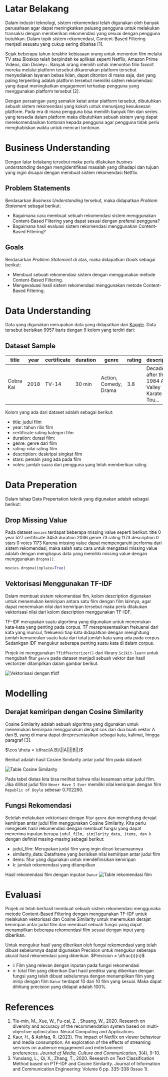 # Latar Belakang
Dalam industri teknologi, sistem rekomendasi telah digunakan oleh banyak perusahaan agar dapat meningkatkan peluang pengguna untuk melakukan transaksi dengan memberikan rekomendasi yang sesuai dengan pengguna butuhkan. Dalam topik sistem rekomendasi, Content-Based Filtering menjadi sesuatu yang cukup sering dibahas [1].

Sejak beberapa tahun terakhir kebiasaan orang untuk menonton film melalui TV atau Bioskop telah berpindah ke aplikasi seperti Netflix, Amazon Prime Videos, dan Disney+. Banyak orang memilih untuk menonton film favorit mereka melalui platform tersebut dikarenakan platform tersebut menyediakan layanan bebas iklan, dapat ditonton di mana saja, dan yang paling terpenting adalah platform tersebut memiliki sistem rekomendasi yang dapat meningkatkan engagement terhadap pengguna yang menggunakan platform tersebut [2]. 

Dengan persaingan yang semakin ketat antar platform tersebut, dibutuhkan sebuah sistem rekomendasi yang kokoh untuk menunjang kesuksesan platform. Pada era di mana pengguna bisa memilih banyak film dan series yang tersedia dalam platform maka dibutuhkan sebuah sistem yang dapat merekomendasikan tontonan kepada pengguna agar pengguna tidak perlu menghabiskan waktu untuk mencari tontonan.
# Business Understanding
Dengan latar belakang tersebut maka perlu dilakukan *busines understanding* dengan mengidentifikasi masalah yang dihadapi dan tujuan yang ingin dicapai dengan membuat sistem rekomendasi Netflix.
## Problem Statements
Berdasarkan *Business Understanding* tersebut, maka didapatkan *Problem Statement* sebagai berikut:
- Bagaimana cara membuat sebuah rekomendasi sistem menggunakan Content-Based Filtering yang dapat sesuai dengan prefensi pengguna?
- Bagaimana hasil evaluasi sistem rekomendasi menggunakan Content-Based Filtering?
## Goals
Berdasarkan *Problem Statement* di atas, maka didapatkan *Goals* sebagai berikut:
- Membuat sebuah rekomendasi sistem dengan menggunakan metode Content-Based Filtering.
- Mengevaluasi hasil sistem rekomendasi menggunakan metode Content-Based Filtering.
# Data Understanding
Data yang digunakan merupakan data yang didapatkan dari [Kaggle](https://www.kaggle.com/datasets/narayan63/netflix-popular-movies-dataset). Data tersebut berisikan 9957 baris dengan 9 kolom yang terdiri dari:
## Dataset Sample

| title     | year | certificate | duration | genre                 | rating | description                                       | stars                                             | votes   |
| --------- | ---- | ----------- | -------- | --------------------- | ------ | ------------------------------------------------- | ------------------------------------------------- | ------- |
| Cobra Kai | 2018 | TV-14       | 30 min   | Action, Comedy, Drama | 3.8    | Decades after their 1984 All Valley Karate Tou... | ['Ralph Macchio, ', 'William Zabka, ', 'Courtn... | 177,031 |

Kolom yang ada dari dataset adalah sebagai berikut:
- title: judul film
- year: tahun rilis film
- certificate rating kategori film
- duration: durasi film:
- genre: genre dari film
- rating: nilai rating film
- description: deskripsi singkat film
- stars: pemain yang ada pada film
- votes: jumlah suara dari pengguna yang telah memberikan rating
# Data Preperation
Dalam tahap Data Prepertation teknik yang digunakan adalah sebagai berikut:
## Drop Missing Value
Pada dataset `movies` terdapat beberapa missing value seperti berikut:
title             0
year            527
certificate    3453
duration       2036
genre            73
rating         1173
description       0
stars             0
votes          1173
Karena missing value dapat mempengaruhi performa dari sistem rekomendasi, maka salah satu cara untuk mengatasi missing value adalah dengan menghapus data yang memiliki missing value dengan menggunakan `dropna()`.

```Python
movies.dropna(inplace=True)
```
## Vektorisasi Menggunakan TF-IDF
Dalam membuat sistem rekomendasi flm, kolom description digunakan untuk menemukan kemiripan antara satu film dengan film lainnya, agar dapat menemukan nilai dari kemiripan tersebut maka perlu dilakukan vektorisasi nilai dari kolom description menggunakan TF-IDF. 

TF-IDF merupakan suatu algortima yang digunakan untuk menemukan kata-kata yang penting pada corpus. TF merepresentasikan frekuensi dari kata yang muncul, frekuensi tiap kata didapatkan dengan menghitung jumlah kemunculan suatu kata dari total jumlah kata yang ada pada corpus. Sedankgan IDF mengukur seberapa penting suatu kata di dalam corpus.

Projek ini menggunakan `TfidfVectorizer()` dari library `Scikit-learn` untuk mengubah fitur `genre` pada dataset menjadi sebuah vektor dan hasil vectorizer ditampilkan dalam gambar berikut.

![Vektorisasi dengan tfidf](https://github.com/user-attachments/assets/b3cb8613-d815-4aa1-a702-bd4d4c6d4423)
# Modelling
## Derajat kemiripan dengan Cosine Similarity
Cosine Similarity adalah sebuah algoritma yang digunakan untuk menemukan kemiripan menggunakan derajat cos dari dua buah vektor A dan B, yang di mana dapat direpresentasikan sebagai kata, kalimat, hingga paragraf [3]. 

$\cos \theta = \dfrac{A.B}{||A||||B||}$

Berikut adalah hasil Cosine Similarity antar judul film pada dataset:

![Table Cosine Similarity](https://github.com/user-attachments/assets/acd03acc-45db-4708-a6cf-7b5c5c2af2bf)

Pada tabel diatas kita bisa melihat bahwa nilai kesamaan antar judul film. Jika dilihat judul film `Never Have I Ever` memiliki nilai kemiripan dengan film `Republic of Doyle` sebesar 0.702260.
## Fungsi Rekomendasi
Setelah melakukan vektorisasi dengan fitur `genre` dan menghitung derajat kemiripan antar judul film menggunakan Cosine Similarity. Kita perlu mengecek hasil rekomendasi dengan membuat fungsi yang dapat menerima inputan berupa `judul_film, similarity_data, items, dan k` dengan definisi masing-masing sebagai berikut:
- judul_film: Merupakan judul film yang ingin dicari kesamaannya
- similarity_data: Dataframe yang berisikan nilai kemiripan antar judul film
- items: fitur yang digunakan untuk mendefinisikan kemiripan
- k: jumlah rekomendasi yang ditampilkan

Hasil rekomendasi film dengan inputan `Danur`
![Table rekomendasi film](https://github.com/user-attachments/assets/09837b4d-be7c-4869-8249-63c6547c4453)
# Evaluasi
Projek ini telah berhasil membuat sebuah sistem rekomendasi menggunaka metode Content-Based Filtering dengan menggunakan TF-IDF untuk melakukan vektorisasi dan Cosine Similarity untuk menemukan derajat kemiripan antar judul film dan membuat sebuah fungsi yang dapat menampilkan beberapa rekomendasi film sesuai dengan input yang diberikan.

Untuk mengukur hasil yang diberikan oleh fungsi rekomendasi yang telah dibuat sebelumnya dapat digunakan Precision untuk mengukur seberapa akurat hasil rekomendasi yang diberikan. 
$Precision = \dfrac{i}{n}$
 - i: Film yang relevan dengan inputan pada fungsi rekomendasi
 - n: total film yang diberikan
Dari hasil prediksi yang diberikan dengan fungsi yang telah dibuat sebelumnya dengan menampilkan film yang mirip dengan film `Danur` terdapat 10 dari 10 film yang sesuai. Maka dapat dihitung precision yang didapat adalah 100%.
# References
1. Tie-min, M., Xue, W., Fu-cai, Z. , Shuang, W., 2020. Research on diversity and accuracy of the recommendation system based on multi-objective optimization. Neural Computing and Applications.
2. Kaur, H., & Ashfaq, R. (2023). The impact of Netflix on viewer behaviour and media consumption: An exploration of the effects of streaming services on audience engagement and entertainment preferences. _Journal of Media, Culture and Communication_, 3(4), 9-10.
3. Yunxiang, L., Qi, X., Zhang, T., 2020. Research on Text Classification Method based on PTF-IDF and Cosine Similarity. Journal of Information and Communication Engineering: Volume 6 pp. 335-338 (Issue 1).